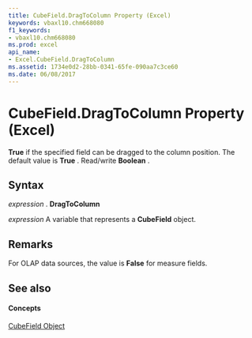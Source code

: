 ```yaml
---
title: CubeField.DragToColumn Property (Excel)
keywords: vbaxl10.chm668080
f1_keywords:
- vbaxl10.chm668080
ms.prod: excel
api_name:
- Excel.CubeField.DragToColumn
ms.assetid: 1734e0d2-28bb-0341-65fe-090aa7c3ce60
ms.date: 06/08/2017
---
```



# CubeField.DragToColumn Property (Excel)

 **True** if the specified field can be dragged to the column position. The default value is **True** . Read/write **Boolean** .


## Syntax

 _expression_ . **DragToColumn**

 _expression_ A variable that represents a **CubeField** object.


## Remarks

For OLAP data sources, the value is  **False** for measure fields.


## See also


#### Concepts


[CubeField Object](cubefield-object-excel.md)

